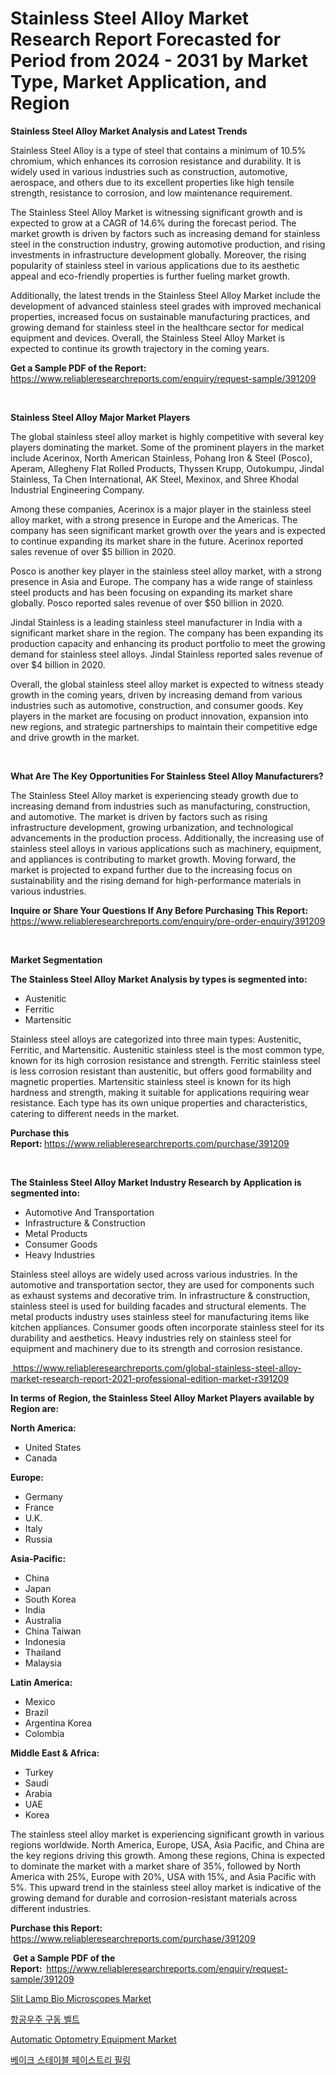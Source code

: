 <p><h1>Stainless Steel Alloy Market Research Report Forecasted for Period from 2024 -  2031 by Market Type, Market Application, and Region</h1></p><p><strong>Stainless Steel Alloy Market Analysis and Latest Trends</strong></p>
<p><p>Stainless Steel Alloy is a type of steel that contains a minimum of 10.5% chromium, which enhances its corrosion resistance and durability. It is widely used in various industries such as construction, automotive, aerospace, and others due to its excellent properties like high tensile strength, resistance to corrosion, and low maintenance requirement.</p><p>The Stainless Steel Alloy Market is witnessing significant growth and is expected to grow at a CAGR of 14.6% during the forecast period. The market growth is driven by factors such as increasing demand for stainless steel in the construction industry, growing automotive production, and rising investments in infrastructure development globally. Moreover, the rising popularity of stainless steel in various applications due to its aesthetic appeal and eco-friendly properties is further fueling market growth.</p><p>Additionally, the latest trends in the Stainless Steel Alloy Market include the development of advanced stainless steel grades with improved mechanical properties, increased focus on sustainable manufacturing practices, and growing demand for stainless steel in the healthcare sector for medical equipment and devices. Overall, the Stainless Steel Alloy Market is expected to continue its growth trajectory in the coming years.</p></p>
<p><strong>Get a Sample PDF of the Report:&nbsp;</strong> <a href="https://www.reliableresearchreports.com/enquiry/request-sample/391209">https://www.reliableresearchreports.com/enquiry/request-sample/391209</a></p>
<p>&nbsp;</p>
<p><strong>Stainless Steel Alloy Major Market Players</strong></p>
<p><p>The global stainless steel alloy market is highly competitive with several key players dominating the market. Some of the prominent players in the market include Acerinox, North American Stainless, Pohang Iron & Steel (Posco), Aperam, Allegheny Flat Rolled Products, Thyssen Krupp, Outokumpu, Jindal Stainless, Ta Chen International, AK Steel, Mexinox, and Shree Khodal Industrial Engineering Company.</p><p>Among these companies, Acerinox is a major player in the stainless steel alloy market, with a strong presence in Europe and the Americas. The company has seen significant market growth over the years and is expected to continue expanding its market share in the future. Acerinox reported sales revenue of over $5 billion in 2020.</p><p>Posco is another key player in the stainless steel alloy market, with a strong presence in Asia and Europe. The company has a wide range of stainless steel products and has been focusing on expanding its market share globally. Posco reported sales revenue of over $50 billion in 2020.</p><p>Jindal Stainless is a leading stainless steel manufacturer in India with a significant market share in the region. The company has been expanding its production capacity and enhancing its product portfolio to meet the growing demand for stainless steel alloys. Jindal Stainless reported sales revenue of over $4 billion in 2020.</p><p>Overall, the global stainless steel alloy market is expected to witness steady growth in the coming years, driven by increasing demand from various industries such as automotive, construction, and consumer goods. Key players in the market are focusing on product innovation, expansion into new regions, and strategic partnerships to maintain their competitive edge and drive growth in the market.</p></p>
<p>&nbsp;</p>
<p><strong>What Are The Key Opportunities For Stainless Steel Alloy Manufacturers?</strong></p>
<p><p>The Stainless Steel Alloy market is experiencing steady growth due to increasing demand from industries such as manufacturing, construction, and automotive. The market is driven by factors such as rising infrastructure development, growing urbanization, and technological advancements in the production process. Additionally, the increasing use of stainless steel alloys in various applications such as machinery, equipment, and appliances is contributing to market growth. Moving forward, the market is projected to expand further due to the increasing focus on sustainability and the rising demand for high-performance materials in various industries.</p></p>
<p><strong>Inquire or Share Your Questions If Any Before Purchasing This Report:</strong> <a href="https://www.reliableresearchreports.com/enquiry/pre-order-enquiry/391209">https://www.reliableresearchreports.com/enquiry/pre-order-enquiry/391209</a></p>
<p>&nbsp;</p>
<p><strong>Market Segmentation</strong></p>
<p><strong>The Stainless Steel Alloy Market Analysis by types is segmented into:</strong></p>
<p><ul><li>Austenitic</li><li>Ferritic</li><li>Martensitic</li></ul></p>
<p><p>Stainless steel alloys are categorized into three main types: Austenitic, Ferritic, and Martensitic. Austenitic stainless steel is the most common type, known for its high corrosion resistance and strength. Ferritic stainless steel is less corrosion resistant than austenitic, but offers good formability and magnetic properties. Martensitic stainless steel is known for its high hardness and strength, making it suitable for applications requiring wear resistance. Each type has its own unique properties and characteristics, catering to different needs in the market.</p></p>
<p><strong>Purchase this Report:&nbsp;</strong><a href="https://www.reliableresearchreports.com/purchase/391209">https://www.reliableresearchreports.com/purchase/391209</a></p>
<p>&nbsp;</p>
<p><strong>The Stainless Steel Alloy Market Industry Research by Application is segmented into:</strong></p>
<p><ul><li>Automotive And Transportation</li><li>Infrastructure & Construction</li><li>Metal Products</li><li>Consumer Goods</li><li>Heavy Industries</li></ul></p>
<p><p>Stainless steel alloys are widely used across various industries. In the automotive and transportation sector, they are used for components such as exhaust systems and decorative trim. In infrastructure & construction, stainless steel is used for building facades and structural elements. The metal products industry uses stainless steel for manufacturing items like kitchen appliances. Consumer goods often incorporate stainless steel for its durability and aesthetics. Heavy industries rely on stainless steel for equipment and machinery due to its strength and corrosion resistance.</p></p>
<p><a href="https://www.reliableresearchreports.com/global-stainless-steel-alloy-market-research-report-2021-professional-edition-market-r391209">&nbsp;https://www.reliableresearchreports.com/global-stainless-steel-alloy-market-research-report-2021-professional-edition-market-r391209</a></p>
<p><strong>In terms of Region, the Stainless Steel Alloy Market Players available by Region are:</strong></p>
<p>
    <p> <strong> North America: </strong>
        <ul>
            <li>United States</li>
            <li>Canada</li>
        </ul>
        </p> 
    <p> <strong> Europe: </strong>
        <ul>
            <li>Germany</li>
            <li>France</li>
            <li>U.K.</li>
            <li>Italy</li>
            <li>Russia</li>
        </ul>
        </p> 
    <p> <strong> Asia-Pacific: </strong>
        <ul>
            <li>China</li>
            <li>Japan</li>
            <li>South Korea</li>
            <li>India</li>
            <li>Australia</li>
            <li>China Taiwan</li>
            <li>Indonesia</li>
            <li>Thailand</li>
            <li>Malaysia</li>
        </ul>
        </p> 
    <p> <strong> Latin America: </strong>
        <ul>
            <li>Mexico</li>
            <li>Brazil</li>
            <li>Argentina Korea</li>
            <li>Colombia</li>
        </ul>
        </p> 
    <p> <strong> Middle East & Africa: </strong>
        <ul>
            <li>Turkey</li>
            <li>Saudi</li>
            <li>Arabia</li>
            <li>UAE</li>
            <li>Korea</li>
        </ul>
    </p>
    </p>
<p><p>The stainless steel alloy market is experiencing significant growth in various regions worldwide. North America, Europe, USA, Asia Pacific, and China are the key regions driving this growth. Among these regions, China is expected to dominate the market with a market share of 35%, followed by North America with 25%, Europe with 20%, USA with 15%, and Asia Pacific with 5%. This upward trend in the stainless steel alloy market is indicative of the growing demand for durable and corrosion-resistant materials across different industries.</p></p>
<p><strong>Purchase this Report: </strong><a href="https://www.reliableresearchreports.com/purchase/391209">https://www.reliableresearchreports.com/purchase/391209</a></p>
<p>&nbsp;<strong>Get a Sample PDF of the Report:&nbsp;&nbsp;</strong><a href="https://www.reliableresearchreports.com/enquiry/request-sample/391209">https://www.reliableresearchreports.com/enquiry/request-sample/391209</a></p>
<p><strong></strong></p>
<p><p><a href="https://github.com/changoleonlaverguenzanoexiste/Market-Research-Report-List-3/blob/main/slit-lamp-bio-microscopes-market.md">Slit Lamp Bio Microscopes Market</a></p><p><a href="https://medium.com/@kasandrarempel/%EA%B8%80%EB%A1%9C%EB%B2%8C-%ED%95%AD%EA%B3%B5%EC%9A%B0%EC%A3%BC-%EB%93%9C%EB%9D%BC%EC%9D%B4%EB%B8%8C-%EB%B2%A8%ED%8A%B8-%EC%8B%9C%EC%9E%A5-%EB%B2%94%EC%9C%84-%EB%B0%8F-2024%EB%85%84%EB%B6%80%ED%84%B0-2031%EB%85%84%EA%B9%8C%EC%A7%80-%EC%98%88%EC%B8%A1%EB%90%9C-%EA%B8%89%EC%86%8D%ED%95%98%EA%B2%8C-%EC%84%B1%EC%9E%A5%ED%95%98%EB%8A%94-cagr%EC%97%90-%EB%8C%80%ED%95%9C-%EC%B2%A0%EC%A0%80%ED%95%9C-%EB%B6%84%EC%84%9D-e87ca39ad855">항공우주 구동 벨트</a></p><p><a href="https://github.com/tamvrosiya/Market-Research-Report-List-4/blob/main/automatic-optometry-equipment-market.md">Automatic Optometry Equipment Market</a></p><p><a href="https://medium.com/@beaublock13/%EA%B8%80%EB%A1%9C%EB%B2%8C-%EB%B2%A0%EC%9D%B4%ED%81%AC-%EC%8A%A4%ED%85%8C%EC%9D%B4%EB%B8%94-%ED%8E%98%EC%9D%B4%EC%8A%A4%ED%8A%B8%EB%A6%AC-%ED%95%84%EB%A7%81-%EC%8B%9C%EC%9E%A5%EC%9D%80-2024%EB%85%84%EB%B6%80%ED%84%B0-2031%EB%85%84%EA%B9%8C%EC%A7%80-%EC%9D%98-cagr%EB%A1%9C-%EC%84%B1%EC%9E%A5%ED%95%A0-%EA%B2%83%EC%9C%BC%EB%A1%9C-%EC%98%88%EC%83%81%EB%90%A9%EB%8B%88%EB%8B%A4-1882febf7ccc">베이크 스테이블 페이스트리 필링</a></p></p>